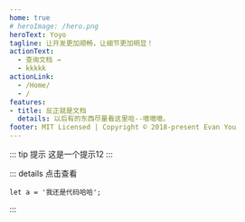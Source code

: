 ```yaml
---
home: true
# heroImage: /hero.png
heroText: Yoyo
tagline: 让开发更加顺畅，让细节更加明显！
actionText:
  - 查询文档 →
  - kkkkk
actionLink:
  - /Home/
  - /
features:
- title: 反正就是文档
  details: 以后有的东西尽量看这里哈--噫噫噫。
footer: MIT Licensed | Copyright © 2018-present Evan You
---
```

::: tip 提示
这是一个提示12
:::


::: details 点击查看
```js{1}
let a = '我还是代码哈哈';
```
:::
